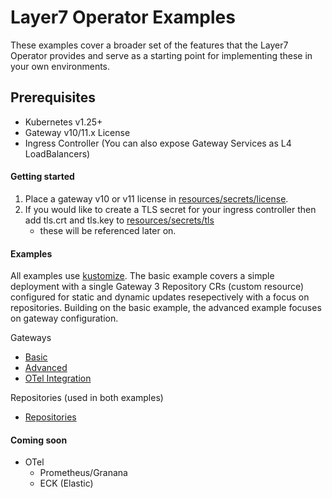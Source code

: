 # Layer7 Operator Examples
These examples cover a broader set of the features that the Layer7 Operator provides and serve as a starting point for implementing these in your own environments.

## Prerequisites
- Kubernetes v1.25+
- Gateway v10/11.x License
- Ingress Controller (You can also expose Gateway Services as L4 LoadBalancers)

#### Getting started
1. Place a gateway v10 or v11 license in [resources/secrets/license](./resources/secrets/license).
2. If you would like to create a TLS secret for your ingress controller then add tls.crt and tls.key to [resources/secrets/tls](./resources/secrets/tls)
    - these will be referenced later on.

#### Examples
All examples use [kustomize](https://kustomize.io/). The basic example covers a simple deployment with a single Gateway 3 Repository CRs (custom resource) configured for static and dynamic updates resepectively with a focus on repositories. Building on the basic example, the advanced example focuses on gateway configuration.

Gateways
- [Basic](./basic)
- [Advanced](./advanced)
- [OTel Integration](./otel-gateway)

Repositories (used in both examples)
- [Repositories](./repositories/)

#### Coming soon
- OTel
  - Prometheus/Granana
  - ECK (Elastic)